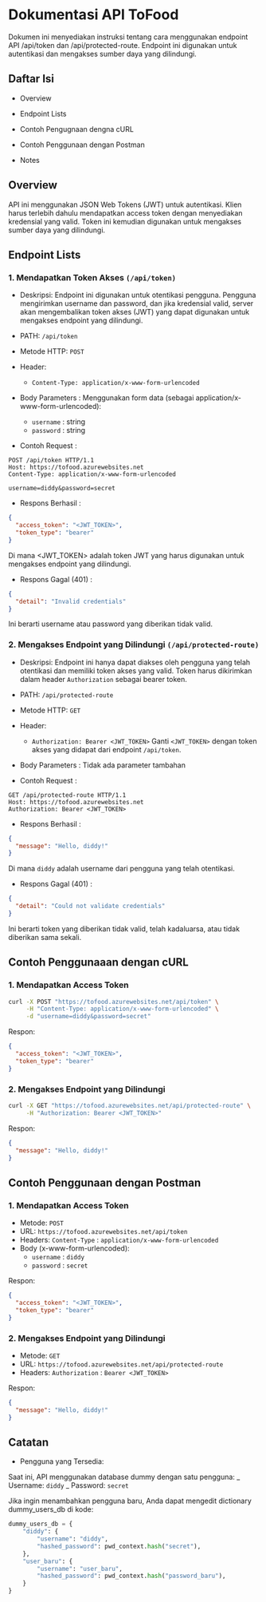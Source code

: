 # Dokumentasi API ToFood

Dokumen ini menyediakan instruksi tentang cara menggunakan endpoint API /api/token dan /api/protected-route. Endpoint ini digunakan untuk autentikasi dan mengakses sumber daya yang dilindungi.

## Daftar Isi

- Overview
- Endpoint Lists
- Contoh Pengugnaan dengna cURL
- Contoh Penggunaan dengan Postman

- Notes

## Overview

API ini menggunakan JSON Web Tokens (JWT) untuk autentikasi. Klien harus terlebih dahulu mendapatkan access token dengan menyediakan kredensial yang valid. Token ini kemudian digunakan untuk mengakses sumber daya yang dilindungi.

## Endpoint Lists

### 1. Mendapatkan Token Akses `(/api/token)`

- Deskripsi: Endpoint ini digunakan untuk otentikasi pengguna. Pengguna mengirimkan username dan password, dan jika kredensial valid, server akan mengembalikan token akses (JWT) yang dapat digunakan untuk mengakses endpoint yang dilindungi.

- PATH: `/api/token`
- Metode HTTP: `POST`
- Header:
  - `Content-Type: application/x-www-form-urlencoded`
- Body Parameters : Menggunakan form data (sebagai application/x-www-form-urlencoded):

  - `username` : string
  - `password` : string

- Contoh Request :

```http
POST /api/token HTTP/1.1
Host: https://tofood.azurewebsites.net
Content-Type: application/x-www-form-urlencoded

username=diddy&password=secret

```

- Respons Berhasil :

```json
{
  "access_token": "<JWT_TOKEN>",
  "token_type": "bearer"
}
```

Di mana <JWT_TOKEN> adalah token JWT yang harus digunakan untuk mengakses endpoint yang dilindungi.

- Respons Gagal (401) :

```json
{
  "detail": "Invalid credentials"
}
```

Ini berarti username atau password yang diberikan tidak valid.

### 2. Mengakses Endpoint yang Dilindungi `(/api/protected-route)`

- Deskripsi: Endpoint ini hanya dapat diakses oleh pengguna yang telah otentikasi dan memiliki token akses yang valid. Token harus dikirimkan dalam header `Authorization` sebagai bearer token.

- PATH: `/api/protected-route`
- Metode HTTP: `GET`
- Header:

  - `Authorization: Bearer <JWT_TOKEN>`
    Ganti `<JWT_TOKEN>` dengan token akses yang didapat dari endpoint `/api/token`.

- Body Parameters : Tidak ada parameter tambahan

- Contoh Request :

```http
GET /api/protected-route HTTP/1.1
Host: https://tofood.azurewebsites.net
Authorization: Bearer <JWT_TOKEN>

```

- Respons Berhasil :

```json
{
  "message": "Hello, diddy!"
}
```

Di mana `diddy` adalah username dari pengguna yang telah otentikasi.

- Respons Gagal (401) :

```json
{
  "detail": "Could not validate credentials"
}
```

Ini berarti token yang diberikan tidak valid, telah kadaluarsa, atau tidak diberikan sama sekali.

## Contoh Penggunaaan dengan cURL

### 1. Mendapatkan Access Token

```bash
curl -X POST "https://tofood.azurewebsites.net/api/token" \
     -H "Content-Type: application/x-www-form-urlencoded" \
     -d "username=diddy&password=secret"
```

Respon:

```json
{
  "access_token": "<JWT_TOKEN>",
  "token_type": "bearer"
}
```

### 2. Mengakses Endpoint yang Dilindungi

```bash
curl -X GET "https://tofood.azurewebsites.net/api/protected-route" \
     -H "Authorization: Bearer <JWT_TOKEN>"
```

Respon:

```json
{
  "message": "Hello, diddy!"
}
```

## Contoh Penggunaan dengan Postman

### 1. Mendapatkan Access Token

- Metode: `POST`
- URL: `https://tofood.azurewebsites.net/api/token`
- Headers: `Content-Type` : `application/x-www-form-urlencoded`
- Body (x-www-form-urlencoded):
  - `username` : `diddy`
  - `password` : `secret`

Respon:

```json
{
  "access_token": "<JWT_TOKEN>",
  "token_type": "bearer"
}
```

### 2. Mengakses Endpoint yang Dilindungi

- Metode: `GET`
- URL: `https://tofood.azurewebsites.net/api/protected-route`
- Headers: `Authorization` : `Bearer <JWT_TOKEN>`

Respon:

```json
{
  "message": "Hello, diddy!"
}
```

## Catatan

- Pengguna yang Tersedia:

Saat ini, API menggunakan database dummy dengan satu pengguna:
_ Username: `diddy`
_ Password: `secret`

Jika ingin menambahkan pengguna baru, Anda dapat mengedit dictionary dummy_users_db di kode:

```python
dummy_users_db = {
    "diddy": {
        "username": "diddy",
        "hashed_password": pwd_context.hash("secret"),
    },
    "user_baru": {
        "username": "user_baru",
        "hashed_password": pwd_context.hash("password_baru"),
    }
}
```
